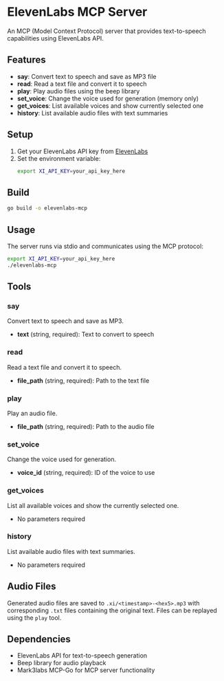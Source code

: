 # ElevenLabs MCP Server

An MCP (Model Context Protocol) server that provides text-to-speech capabilities using ElevenLabs API.

## Features

- **say**: Convert text to speech and save as MP3 file
- **read**: Read a text file and convert it to speech
- **play**: Play audio files using the beep library
- **set_voice**: Change the voice used for generation (memory only)
- **get_voices**: List available voices and show currently selected one
- **history**: List available audio files with text summaries

## Setup

1. Get your ElevenLabs API key from [ElevenLabs](https://elevenlabs.io)
2. Set the environment variable:
   ```bash
   export XI_API_KEY=your_api_key_here
   ```

## Build

```bash
go build -o elevenlabs-mcp
```

## Usage

The server runs via stdio and communicates using the MCP protocol:

```bash
export XI_API_KEY=your_api_key_here
./elevenlabs-mcp
```

## Tools

### say
Convert text to speech and save as MP3.
- **text** (string, required): Text to convert to speech

### read  
Read a text file and convert it to speech.
- **file_path** (string, required): Path to the text file

### play
Play an audio file.
- **file_path** (string, required): Path to the audio file

### set_voice
Change the voice used for generation.
- **voice_id** (string, required): ID of the voice to use

### get_voices
List all available voices and show the currently selected one.
- No parameters required

### history
List available audio files with text summaries.
- No parameters required

## Audio Files

Generated audio files are saved to `.xi/<timestamp>-<hex5>.mp3` with corresponding `.txt` files containing the original text. Files can be replayed using the `play` tool.

## Dependencies

- ElevenLabs API for text-to-speech generation
- Beep library for audio playback
- Mark3labs MCP-Go for MCP server functionality